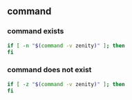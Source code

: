 ## command

### command exists

```sh
if [ -n "$(command -v zenity)" ]; then
fi
```

### command does not exist

```sh
if [ -z "$(command -v zenity)" ]; then
fi
```
